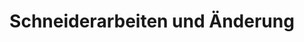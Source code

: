 ---
title: "Schneiderarbeiten und Änderung"
url: /halle-saale/schneiderarbeiten-und-aenderung/
shop: Textil
---
